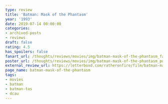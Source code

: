 ```yaml
---
type: review
title: 'Batman: Mask of the Phantasm'
year: '1993'
date: 2019-07-14 00:00:00
categories:
- archived-posts
- reviews
draft: false
rating: 4.5
has_spoilers: false
fanart_url: /thoughts/reviews/movies/img/batman-mask-of-the-phantasm_fanart.png
poster_url: /thoughts/reviews/movies/img/batman-mask-of-the-phantasm_poster.png
external_review_url: https://letterboxd.com/ratheronfire/film/batman-mask-of-the-phantasm/
page_name: batman-mask-of-the-phantasm
tags:
- movies
- batman
- batman-tas
- dcau
---
```


